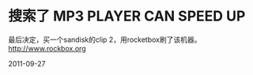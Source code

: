 # 搜索了 MP3 PLAYER CAN SPEED UP


最后决定，买一个sandisk的clip 2，用rocketbox刷了该机器。
http://www.rockbox.org



2011-09-27
